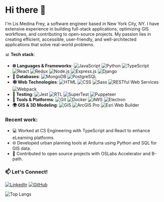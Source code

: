 <!--
**LisCMF/LisCMF** is a ✨ _special_ ✨ repository because its `README.md` (this file) appears on your GitHub profile.

Here are some ideas to get you started:

- 🔭 I’m currently working on ...
- 🌱 I’m currently learning ...
- 👯 I’m looking to collaborate on ...
- 🤔 I’m looking for help with ...
- 💬 Ask me about ...
- 📫 How to reach me: ...
- 😄 Pronouns: ...
- ⚡ Fun fact: ...
- ![GitHub stats](https://github-readme-stats.vercel.app/api?username=LisCMF&show_icons=true&theme=radical)
-->

# Hi there 👋
I'm Lis Medina Frey, a software engineer based in New York City, NY. I have extensive experience in building full-stack applications, optimizing GIS workflows, and contributing to open-source projects. My passion lies in creating efficient, accessible, user-friendly, and well-architected applications that solve real-world problems.

📊 **Tech stack**:

- **🌐 Languages & Frameworks**: 
   ![JavaScript](https://img.shields.io/badge/-JavaScript-EDD400?style=flat&logo=javascript&logoColor=000) ![Python](https://img.shields.io/badge/-Python-3572A5?style=flat&logo=python&logoColor=fff)
   ![TypeScript](https://img.shields.io/badge/-TypeScript-007ACC?style=flat&logo=typescript&logoColor=fff)
   ![React](https://img.shields.io/badge/-React-61DAFB?style=flat&logo=react&logoColor=000)
   ![Redux](https://img.shields.io/badge/-Redux-764ABC?style=flat&logo=redux&logoColor=fff)
   ![Node.js](https://img.shields.io/badge/-Node.js-339933?style=flat&logo=node.js&logoColor=fff)
   ![Express.js](https://img.shields.io/badge/-Express.js-000?style=flat&logo=express&logoColor=fff)
   ![Django](https://img.shields.io/badge/-Django-092E20?style=flat&logo=django&logoColor=fff)
- **💾 Databases**: 
   ![MongoDB](https://img.shields.io/badge/-MongoDB-47A248?style=flat&logo=mongodb&logoColor=fff)
   ![PostgreSQL](https://img.shields.io/badge/-PostgreSQL-336791?style=flat&logo=postgresql&logoColor=fff)
- **🕸️ Web Technologies**: 
   ![HTML](https://img.shields.io/badge/-HTML-E34F26?style=flat&logo=html5&logoColor=fff)
   ![CSS](https://img.shields.io/badge/-CSS-1572B6?style=flat&logo=css3&logoColor=fff)
   ![Sass](https://img.shields.io/badge/-Sass-CC6699?style=flat&logo=sass&logoColor=fff)
   ![RESTful Web Services](https://img.shields.io/badge/-RESTful%20APIs-4CAF50?style=flat&logo=api&logoColor=fff)
   ![Webpack](https://img.shields.io/badge/-Webpack-8DD6F9?style=flat&logo=webpack&logoColor=000)
- **🧪 Testing**: 
   ![Jest](https://img.shields.io/badge/-Jest-C21325?style=flat&logo=jest&logoColor=fff)
   ![RTL](https://img.shields.io/badge/-RTL-61DAFB?style=flat&logo=testing-library&logoColor=000)
   ![SuperTest](https://img.shields.io/badge/-SuperTest-000?style=flat&logo=supertest&logoColor=fff)
   ![Puppeteer](https://img.shields.io/badge/-Puppeteer-40B5A4?style=flat&logo=puppeteer&logoColor=fff)
- **🔧 Tools & Platforms**: 
   ![Git](https://img.shields.io/badge/-Git-F05032?style=flat&logo=git&logoColor=fff)
   ![Docker](https://img.shields.io/badge/-Docker-2496ED?style=flat&logo=docker&logoColor=fff)
   ![AWS](https://img.shields.io/badge/-AWS-232F3E?style=flat&logo=amazon-aws&logoColor=fff)
   ![Electron](https://img.shields.io/badge/-Electron-47848F?style=flat&logo=electron&logoColor=fff)
- **🌍 GIS & 3D Modeling**: 
   ![GIS](https://img.shields.io/badge/-GIS-34A853?style=flat&logo=gis&logoColor=fff)
   ![ArcGIS Pro](https://img.shields.io/badge/-ArcGIS%20Pro-0079C1?style=flat&logo=arcgis&logoColor=fff)
   ![Esri Web Builder](https://img.shields.io/badge/-Esri%20Web%20Builder-34A853?style=flat&logo=esri&logoColor=fff)

### Recent work: 
- 💻 Worked at CS Engineering with TypeScript and React to enhance eLearning platforms.
- 🌐 Developed urban planning tools at Ardurra using Python and SQL for GIS data.
- 🔧 Contributed to open source projects with OSLabs Accelerator and B-path.

### 📫 Let's Connect!
[![LinkedIn](https://img.shields.io/badge/-LinkedIn-0077B5?style=flat&logo=linkedin&logoColor=white)](https://linkedin.com/in/LisMedina)
[![GitHub](https://img.shields.io/badge/-GitHub-181717?style=flat&logo=github&logoColor=white)](https://github.com/LisCMF)


![Top Langs](https://github-readme-stats.vercel.app/api/top-langs/?username=LisCMF&layout=compact&theme=radical)


